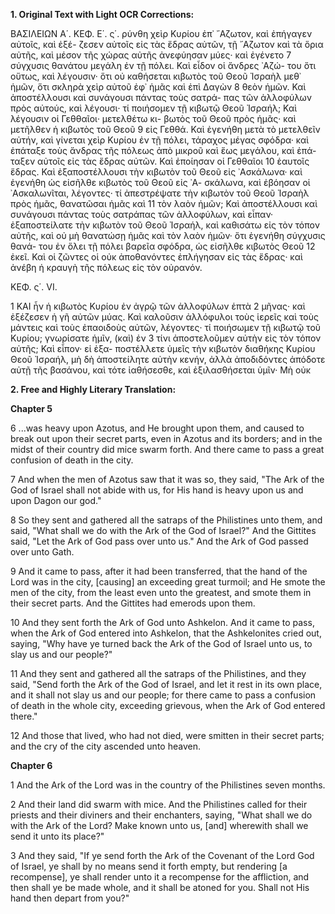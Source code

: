 **1. Original Text with Light OCR Corrections:**

ΒΑΣΙΛΕΙΩΝ Α΄. ΚΕΦ. Ε΄. ς΄.
ρύνθη χεὶρ Κυρίου ἐπ᾿ ῎Αζωτον, καὶ ἐπήγαγεν αὐτοῖς, καὶ ἐξέ-
ζεσεν αὐτοῖς εἰς τὰς ἕδρας αὐτῶν, τῇ ῎Αζωτον καὶ τὰ ὅρια
αὐτῆς, καὶ μέσον τῆς χώρας αὐτῆς ἀνεφύησαν μύες· καὶ ἐγένετο
7 σύγχυσις θανάτου μεγάλη ἐν τῇ πόλει. Καὶ εἶδον οἱ ἄνδρες ᾿Αζώ-
του ὅτι οὕτως, καὶ λέγουσιν· ὅτι οὐ καθήσεται κιβωτὸς τοῦ Θεοῦ
Ἰσραὴλ μεθ᾿ ἡμῶν, ὅτι σκληρὰ χεὶρ αὐτοῦ ἐφ᾿ ἡμᾶς καὶ ἐπὶ Δαγὼν
8 θεὸν ἡμῶν. Καὶ ἀποστέλλουσι καὶ συνάγουσι πάντας τοὺς σατρά-
πας τῶν ἀλλοφύλων πρὸς αὐτούς, καὶ λέγουσι· τί ποιήσομεν τῇ
κιβωτῷ Θεοῦ Ἰσραήλ; Καὶ λέγουσιν οἱ Γεθθαῖοι· μετελθέτω κι-
βωτὸς τοῦ Θεοῦ πρὸς ἡμᾶς· καὶ μετῆλθεν ἡ κιβωτὸς τοῦ Θεοῦ
9 εἰς Γεθθά. Καὶ ἐγενήθη μετὰ τὸ μετελθεῖν αὐτήν, καὶ γίνεται
χεὶρ Κυρίου ἐν τῇ πόλει, τάραχος μέγας σφόδρα· καὶ ἐπάταξε
τοὺς ἄνδρας τῆς πόλεως ἀπὸ μικροῦ καὶ ἕως μεγάλου, καὶ ἐπά-
ταξεν αὐτοῖς εἰς τὰς ἕδρας αὐτῶν. Καὶ ἐποίησαν οἱ Γεθθαῖοι
10 ἑαυτοῖς ἕδρας. Καὶ ἐξαποστέλλουσι τὴν κιβωτὸν τοῦ Θεοῦ εἰς
᾿Ασκάλωνα· καὶ ἐγενήθη ὡς εἰσῆλθε κιβωτὸς τοῦ Θεοῦ εἰς ᾿Α-
σκάλωνα, καὶ ἐβόησαν οἱ ᾿Ασκαλωνῖται, λέγοντες· τί ἀπεστρέψατε
τὴν κιβωτὸν τοῦ Θεοῦ Ἰσραὴλ πρὸς ἡμᾶς, θανατῶσαι ἡμᾶς καὶ
11 τὸν λαὸν ἡμῶν; Καὶ ἀποστέλλουσι καὶ συνάγουσι πάντας τοὺς
σατράπας τῶν ἀλλοφύλων, καὶ εἶπαν· ἐξαποστείλατε τὴν κιβωτὸν
τοῦ Θεοῦ Ἰσραήλ, καὶ καθισάτω εἰς τὸν τόπον αὐτῆς, καὶ οὐ μὴ
θανατώσῃ ἡμᾶς καὶ τὸν λαὸν ἡμῶν· ὅτι ἐγενήθη σύγχυσις θανά-
του ἐν ὅλει τῇ πόλει βαρεῖα σφόδρα, ὡς εἰσῆλθε κιβωτὸς Θεοῦ
12 ἐκεῖ. Καὶ οἱ ζῶντες οἱ οὐκ ἀποθανόντες ἐπλήγησαν εἰς τὰς ἕδρας·
καὶ ἀνέβη ἡ κραυγὴ τῆς πόλεως εἰς τὸν οὐρανόν.

ΚΕΦ. ς΄. VI.

1 ΚΑΙ ἦν ἡ κιβωτὸς Κυρίου ἐν ἀγρῷ τῶν ἀλλοφύλων ἑπτὰ
2 μῆνας· καὶ ἐξέζεσεν ἡ γῆ αὐτῶν μύας. Καὶ καλοῦσιν ἀλλόφυλοι
τοὺς ἱερεῖς καὶ τοὺς μάντεις καὶ τοὺς ἐπαοιδοὺς αὐτῶν, λέγοντες·
τί ποιήσωμεν τῇ κιβωτῷ τοῦ Κυρίου; γνωρίσατε ἡμῖν, (καὶ) ἐν
3 τίνι ἀποστελοῦμεν αὐτὴν εἰς τὸν τόπον αὐτῆς; Καὶ εἶπον· εἰ ἐξα-
ποστέλλετε ὑμεῖς τὴν κιβωτὸν διαθήκης Κυρίου Θεοῦ Ἰσραήλ, μὴ
δὴ ἀποστείλητε αὐτὴν κενήν, ἀλλὰ ἀποδιδόντες ἀπόδοτε αὐτῇ τῆς
βασάνου, καὶ τότε ἰαθήσεσθε, καὶ ἐξιλασθήσεται ὑμῖν· Μὴ οὐκ

**2. Free and Highly Literary Translation:**

**Chapter 5**

6 ...was heavy upon Azotus, and He brought upon them, and caused to break out upon their secret parts, even in Azotus and its borders; and in the midst of their country did mice swarm forth. And there came to pass a great confusion of death in the city.

7 And when the men of Azotus saw that it was so, they said, "The Ark of the God of Israel shall not abide with us, for His hand is heavy upon us and upon Dagon our god."

8 So they sent and gathered all the satraps of the Philistines unto them, and said, "What shall we do with the Ark of the God of Israel?" And the Gittites said, "Let the Ark of God pass over unto us." And the Ark of God passed over unto Gath.

9 And it came to pass, after it had been transferred, that the hand of the Lord was in the city, [causing] an exceeding great turmoil; and He smote the men of the city, from the least even unto the greatest, and smote them in their secret parts. And the Gittites had emerods upon them.

10 And they sent forth the Ark of God unto Ashkelon. And it came to pass, when the Ark of God entered into Ashkelon, that the Ashkelonites cried out, saying, "Why have ye turned back the Ark of the God of Israel unto us, to slay us and our people?"

11 And they sent and gathered all the satraps of the Philistines, and they said, "Send forth the Ark of the God of Israel, and let it rest in its own place, and it shall not slay us and our people; for there came to pass a confusion of death in the whole city, exceeding grievous, when the Ark of God entered there."

12 And those that lived, who had not died, were smitten in their secret parts; and the cry of the city ascended unto heaven.

**Chapter 6**

1 And the Ark of the Lord was in the country of the Philistines seven months.

2 And their land did swarm with mice. And the Philistines called for their priests and their diviners and their enchanters, saying, "What shall we do with the Ark of the Lord? Make known unto us, [and] wherewith shall we send it unto its place?"

3 And they said, "If ye send forth the Ark of the Covenant of the Lord God of Israel, ye shall by no means send it forth empty, but rendering [a recompense], ye shall render unto it a recompense for the affliction, and then shall ye be made whole, and it shall be atoned for you. Shall not His hand then depart from you?"